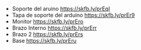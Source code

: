 - Soporte del aruino https://skfb.ly/prEqI
- Tapa de soporte del arduino https://skfb.ly/prEr9
- Monitor https://skfb.ly/prEro
- Brazo Interno https://skfb.ly/prErr
- Brazo 2 https://skfb.ly/prErs
- Base https://skfb.ly/prEru             
